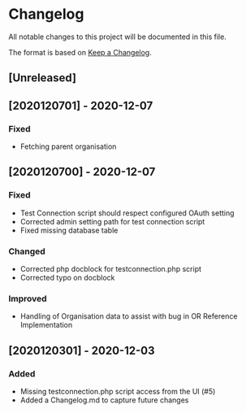 # Changelog

All notable changes to this project will be documented in this file.

The format is based on [Keep a Changelog](https://keepachangelog.com/en/1.0.0/).

## [Unreleased]

## [2020120701] - 2020-12-07
### Fixed
- Fetching parent organisation

## [2020120700] - 2020-12-07
### Fixed
- Test Connection script should respect configured OAuth setting
- Corrected admin setting path for test connection script
- Fixed missing database table

### Changed
- Corrected php docblock for testconnection.php script
- Corrected typo on docblock

### Improved
- Handling of Organisation data to assist with bug in OR Reference Implementation

## [2020120301] - 2020-12-03
### Added
- Missing testconnection.php script access from the UI (#5)
- Added a Changelog.md to capture future changes
